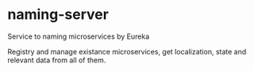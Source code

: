 # naming-server
Service to naming microservices by Eureka

Registry and manage existance microservices, get localization, state and relevant data from all of them.
